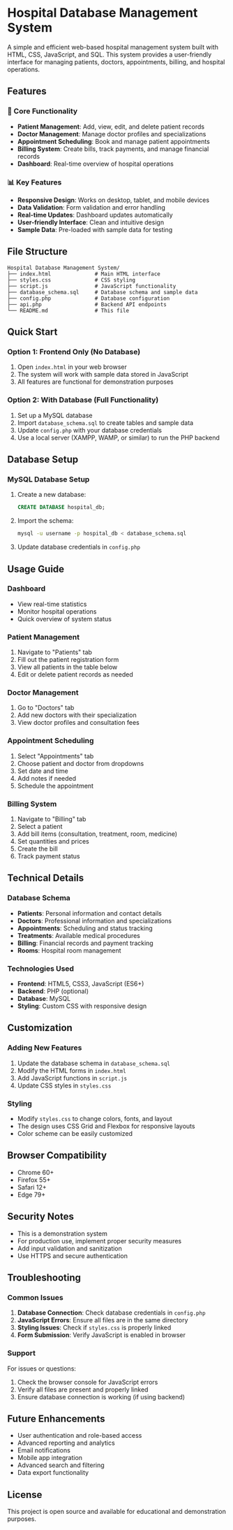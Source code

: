 # Hospital Database Management System

A simple and efficient web-based hospital management system built with HTML, CSS, JavaScript, and SQL. This system provides a user-friendly interface for managing patients, doctors, appointments, billing, and hospital operations.

## Features

### 🏥 Core Functionality
- **Patient Management**: Add, view, edit, and delete patient records
- **Doctor Management**: Manage doctor profiles and specializations
- **Appointment Scheduling**: Book and manage patient appointments
- **Billing System**: Create bills, track payments, and manage financial records
- **Dashboard**: Real-time overview of hospital operations

### 📊 Key Features
- **Responsive Design**: Works on desktop, tablet, and mobile devices
- **Data Validation**: Form validation and error handling
- **Real-time Updates**: Dashboard updates automatically
- **User-friendly Interface**: Clean and intuitive design
- **Sample Data**: Pre-loaded with sample data for testing

## File Structure

```
Hospital Database Management System/
├── index.html              # Main HTML interface
├── styles.css              # CSS styling
├── script.js               # JavaScript functionality
├── database_schema.sql     # Database schema and sample data
├── config.php              # Database configuration
├── api.php                 # Backend API endpoints
└── README.md               # This file
```

## Quick Start

### Option 1: Frontend Only (No Database)
1. Open `index.html` in your web browser
2. The system will work with sample data stored in JavaScript
3. All features are functional for demonstration purposes

### Option 2: With Database (Full Functionality)
1. Set up a MySQL database
2. Import `database_schema.sql` to create tables and sample data
3. Update `config.php` with your database credentials
4. Use a local server (XAMPP, WAMP, or similar) to run the PHP backend

## Database Setup

### MySQL Database Setup
1. Create a new database:
   ```sql
   CREATE DATABASE hospital_db;
   ```

2. Import the schema:
   ```bash
   mysql -u username -p hospital_db < database_schema.sql
   ```

3. Update database credentials in `config.php`

## Usage Guide

### Dashboard
- View real-time statistics
- Monitor hospital operations
- Quick overview of system status

### Patient Management
1. Navigate to "Patients" tab
2. Fill out the patient registration form
3. View all patients in the table below
4. Edit or delete patient records as needed

### Doctor Management
1. Go to "Doctors" tab
2. Add new doctors with their specialization
3. View doctor profiles and consultation fees

### Appointment Scheduling
1. Select "Appointments" tab
2. Choose patient and doctor from dropdowns
3. Set date and time
4. Add notes if needed
5. Schedule the appointment

### Billing System
1. Navigate to "Billing" tab
2. Select a patient
3. Add bill items (consultation, treatment, room, medicine)
4. Set quantities and prices
5. Create the bill
6. Track payment status

## Technical Details

### Database Schema
- **Patients**: Personal information and contact details
- **Doctors**: Professional information and specializations
- **Appointments**: Scheduling and status tracking
- **Treatments**: Available medical procedures
- **Billing**: Financial records and payment tracking
- **Rooms**: Hospital room management

### Technologies Used
- **Frontend**: HTML5, CSS3, JavaScript (ES6+)
- **Backend**: PHP (optional)
- **Database**: MySQL
- **Styling**: Custom CSS with responsive design

## Customization

### Adding New Features
1. Update the database schema in `database_schema.sql`
2. Modify the HTML forms in `index.html`
3. Add JavaScript functions in `script.js`
4. Update CSS styles in `styles.css`

### Styling
- Modify `styles.css` to change colors, fonts, and layout
- The design uses CSS Grid and Flexbox for responsive layouts
- Color scheme can be easily customized

## Browser Compatibility
- Chrome 60+
- Firefox 55+
- Safari 12+
- Edge 79+

## Security Notes
- This is a demonstration system
- For production use, implement proper security measures
- Add input validation and sanitization
- Use HTTPS and secure authentication

## Troubleshooting

### Common Issues
1. **Database Connection**: Check database credentials in `config.php`
2. **JavaScript Errors**: Ensure all files are in the same directory
3. **Styling Issues**: Check if `styles.css` is properly linked
4. **Form Submission**: Verify JavaScript is enabled in browser

### Support
For issues or questions:
1. Check the browser console for JavaScript errors
2. Verify all files are present and properly linked
3. Ensure database connection is working (if using backend)

## Future Enhancements
- User authentication and role-based access
- Advanced reporting and analytics
- Email notifications
- Mobile app integration
- Advanced search and filtering
- Data export functionality

## License
This project is open source and available for educational and demonstration purposes.
